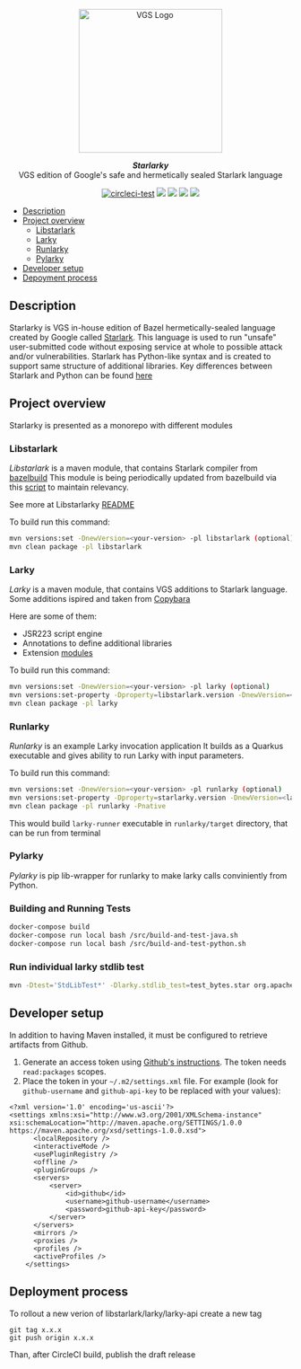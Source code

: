 <p align="center"><a href="https://www.verygoodsecurity.com/"><img src="https://avatars.githubusercontent.com/u/17788525" width="256" alt="VGS Logo"></a></p>
<p align="center"><b><i>Starlarky</i></b><br/>VGS edition of Google's safe and hermetically sealed Starlark language</p>
<p align="center">
<a href="https://circleci.com/gh/verygoodsecurity/starlarky/tree/master"><img src="https://circleci.com/gh/verygoodsecurity/starlarky/tree/master.svg?style=svg" alt="circleci-test"></a>
<a href="https://github.com/verygoodsecurity/starlarky/releases"><img src="https://img.shields.io/github/v/release/verygoodsecurity/starlarky"/></a>
<a href="https://pypi.org/project/pylarky/"><img src="https://img.shields.io/pypi/v/pylarky"/></a>
<a href="https://github.com/verygoodsecurity/starlarky/blob/master/LICENSE"><img src="https://img.shields.io/github/license/verygoodsecurity/starlarky"/></a>
<img src="https://img.shields.io/snyk/vulnerabilities/github/verygoodsecurity/starlarky"/>
</p>

<!-- toc -->
* [Description](#description)
* [Project overview](#project-overview)
    * [Libstarlark](#libstarlark)
    * [Larky](#larky)
    * [Runlarky](#runlarky)
    * [Pylarky](#pylarky)
* [Developer setup](#developer-setup)
* [Depoyment process](#deployment-process)
<!-- tocstop -->

## Description

Starlarky is VGS in-house edition of Bazel hermetically-sealed language created by Google called [Starlark](https://github.com/bazelbuild/starlark).
This language is used to run "unsafe" user-submitted code without exposing service at whole to possible attack and/or vulnerabilities.
Starlark has Python-like syntax and is created to support same structure of additional libraries. 
Key differences between Starlark and Python can be found [here](https://docs.bazel.build/versions/master/skylark/language.html#differences-with-python)


## Project overview

Starlarky is presented as a monorepo with different modules

### Libstarlark

_Libstarlark_ is a maven module, that contains Starlark compiler from [bazelbuild](https://github.com/bazelbuild/bazel/tree/master/src/main/java/net/starlark/java)
This module is being periodically updated from bazelbuild via this [script](https://github.com/verygoodsecurity/starlarky/blob/master/bin/update-starlark.py)
to maintain relevancy.

See more at Libstarlarky [README](https://github.com/verygoodsecurity/starlarky/blob/master/libstarlark/README.md)

To build run this command:
```bash
mvn versions:set -DnewVersion=<your-version> -pl libstarlark (optional)
mvn clean package -pl libstarlark
```

### Larky

_Larky_ is a maven module, that contains VGS additions to Starlark language.
Some additions ispired and taken from [Copybara](https://github.com/google/copybara/)

Here are some of them:
- JSR223 script engine
- Annotations to define additional libraries
- Extension [modules](https://github.com/verygoodsecurity/starlarky/blob/master/larky/src/main/java/com/verygood/security/larky/modules/README.md)

To build run this command:
```bash
mvn versions:set -DnewVersion=<your-version> -pl larky (optional)
mvn versions:set-property -Dproperty=libstarlark.version -DnewVersion=<larky-version> -pl larky
mvn clean package -pl larky
```

### Runlarky

_Runlarky_ is an example Larky invocation application
It builds as a Quarkus executable and gives ability to run Larky with input parameters.

To build run this command:
```bash
mvn versions:set -DnewVersion=<your-version> -pl runlarky (optional)
mvn versions:set-property -Dproperty=starlarky.version -DnewVersion=<larky-version> -pl runlarky
mvn clean package -pl runlarky -Pnative
```

This would build `larky-runner` executable in `runlarky/target` directory, that can be run from terminal

### Pylarky

_Pylarky_ is pip lib-wrapper for runlarky to make larky calls conviniently from Python.

### Building and Running Tests

```bash
docker-compose build
docker-compose run local bash /src/build-and-test-java.sh
docker-compose run local bash /src/build-and-test-python.sh
```

### Run individual larky stdlib test

```bash
mvn -Dtest='StdLibTest*' -Dlarky.stdlib_test=test_bytes.star org.apache.maven.plugins:maven-surefire-plugin:3.0.0-M5:test -pl larky
```

## Developer setup

In addition to having Maven installed, it must be configured to retrieve artifacts from Github.
1) Generate an access token using [Github's instructions](https://docs.github.com/en/github/authenticating-to-github/creating-a-personal-access-token).  The token needs `read:packages` scopes.
2) Place the token in your `~/.m2/settings.xml` file.  For example (look for `github-username` and `github-api-key` to be replaced with your values):
```
<?xml version='1.0' encoding='us-ascii'?>
<settings xmlns:xsi="http://www.w3.org/2001/XMLSchema-instance" xsi:schemaLocation="http://maven.apache.org/SETTINGS/1.0.0                           https://maven.apache.org/xsd/settings-1.0.0.xsd">
      <localRepository />
      <interactiveMode />
      <usePluginRegistry />
      <offline />
      <pluginGroups />
      <servers>
          <server>
              <id>github</id>
              <username>github-username</username>
              <password>github-api-key</password>
          </server>
      </servers>
      <mirrors />
      <proxies />
      <profiles />
      <activeProfiles />
    </settings>
```

## Deployment process

To rollout a new verion of libstarlark/larky/larky-api create a new tag
```
git tag x.x.x
git push origin x.x.x
```
Than, after CircleCI build, publish the draft release
